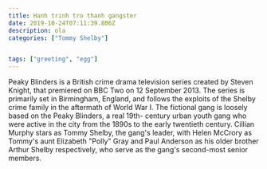 ```yaml
---
title: Hanh trinh tro thanh gangster
date: 2019-10-24T07:11:39.806Z
description: ola
categories: ["Tommy Shelby"]


tags: ["greeting", "egg"]
---
```

Peaky Blinders is a British crime drama television series created by Steven Knight, that premiered on BBC Two on 12 September 2013. The series is primarily set in Birmingham, England, and follows the exploits of the Shelby crime family in the aftermath of World War I. The fictional gang is loosely based on the Peaky Blinders, a real 19th- century urban youth gang who were active in the city from the 1890s to the early twentieth century. Cillian Murphy stars as Tommy Shelby, the gang's leader, with Helen McCrory as Tommy's aunt Elizabeth "Polly" Gray and Paul Anderson as his older brother Arthur Shelby respectively, who serve as the gang's second-most senior members.